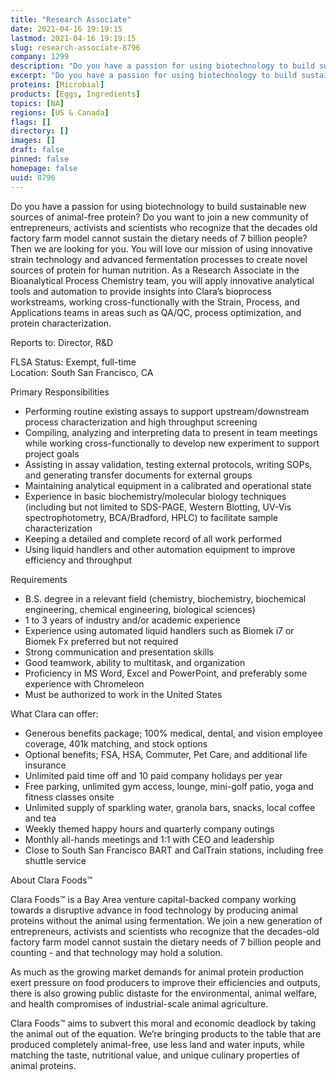 ```yaml
---
title: "Research Associate"
date: 2021-04-16 19:19:15
lastmod: 2021-04-16 19:19:15
slug: research-associate-8796
company: 1299
description: "Do you have a passion for using biotechnology to build sustainable new sources of animal-free protein? Do you want to join a new community of entrepreneurs, activists and scientists who recognize that the decades old factory farm model cannot sustain the dietary needs of 7 billion people? Then we are looking for you. You will love our mission of using innovative strain technology and advanced fermentation processes to create novel sources of protein for human nutrition."
excerpt: "Do you have a passion for using biotechnology to build sustainable new sources of animal-free protein? Do you want to join a new community of entrepreneurs, activists and scientists who recognize that the decades old factory farm model cannot sustain the dietary needs of 7 billion people? Then we are looking for you. You will love our mission of using innovative strain technology and advanced fermentation processes to create novel sources of protein for human nutrition."
proteins: [Microbial]
products: [Eggs, Ingredients]
topics: [NA]
regions: [US & Canada]
flags: []
directory: []
images: []
draft: false
pinned: false
homepage: false
uuid: 8796
---
```

<p>Do you have a passion for using biotechnology to build sustainable new sources of animal-free protein? Do you want to join a new community of entrepreneurs, activists and scientists who recognize that the decades old factory farm model cannot sustain the dietary needs of 7 billion people? Then we are looking for you. You will love our mission of using innovative strain technology and advanced fermentation processes to create novel sources of protein for human nutrition. As a Research Associate in the Bioanalytical Process Chemistry team, you will apply innovative analytical tools and automation to provide insights into Clara’s bioprocess workstreams, working cross-functionally with the Strain, Process, and Applications teams in areas such as QA/QC, process optimization, and protein characterization.</p>
<p>Reports to: Director, R&D</p>
<p>FLSA Status: Exempt, full-time<br />
Location: South San Francisco, CA</p>
<p>Primary Responsibilities</p>
<ul>
<li>Performing routine existing assays to support upstream/downstream process characterization and high throughput screening</li>
<li>Compiling, analyzing and interpreting data to present in team meetings while working cross-functionally to develop new experiment to support project goals</li>
<li>Assisting in assay validation, testing external protocols, writing SOPs, and generating transfer documents for external groups</li>
<li>Maintaining analytical equipment in a calibrated and operational state</li>
<li>Experience in basic biochemistry/molecular biology techniques (including but not limited to SDS-PAGE, Western Blotting, UV-Vis spectrophotometry, BCA/Bradford, HPLC) to facilitate sample characterization</li>
<li>Keeping a detailed and complete record of all work performed</li>
<li>Using liquid handlers and other automation equipment to improve efficiency and throughput </li>
</ul>
<p>Requirements</p>
<ul>
<li>B.S. degree in a relevant field (chemistry, biochemistry, biochemical engineering, chemical engineering, biological sciences)</li>
<li>1 to 3 years of industry and/or academic experience</li>
<li>Experience using automated liquid handlers such as Biomek i7 or Biomek Fx preferred but not required</li>
<li>Strong communication and presentation skills</li>
<li>Good teamwork, ability to multitask, and organization</li>
<li>Proficiency in MS Word, Excel and PowerPoint, and preferably some experience with Chromeleon</li>
<li>Must be authorized to work in the United States</li>
</ul>
<p>What Clara can offer:</p>
<ul>
<li>Generous benefits package; 100% medical, dental, and vision employee coverage, 401k matching, and stock options</li>
<li>Optional benefits; FSA, HSA, Commuter, Pet Care, and additional life insurance</li>
<li>Unlimited paid time off and 10 paid company holidays per year</li>
<li>Free parking, unlimited gym access, lounge, mini-golf patio, yoga and fitness classes onsite</li>
<li>Unlimited supply of sparkling water, granola bars, snacks, local coffee and tea</li>
<li>Weekly themed happy hours and quarterly company outings</li>
<li>Monthly all-hands meetings and 1:1 with CEO and leadership</li>
<li>Close to South San Francisco BART and CalTrain stations, including free shuttle service</li>
</ul>
<p>About Clara Foods™</p>
<p>Clara Foods™ is a Bay Area venture capital-backed company working towards a disruptive advance in food technology by producing animal proteins without the animal using fermentation. We join a new generation of entrepreneurs, activists and scientists who recognize that the decades-old factory farm model cannot sustain the dietary needs of 7 billion people and counting - and that technology may hold a solution. </p>
<p>As much as the growing market demands for animal protein production exert pressure on food producers to improve their efficiencies and outputs, there is also growing public distaste for the environmental, animal welfare, and health compromises of industrial-scale animal agriculture. </p>
<p>Clara Foods™ aims to subvert this moral and economic deadlock by taking the animal out of the equation. We’re bringing products to the table that are produced completely animal-free, use less land and water inputs, while matching the taste, nutritional value, and unique culinary properties of animal proteins.</p>
